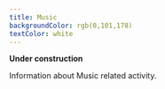 ```yaml
---
title: Music
backgroundColor: rgb(0,101,178)
textColor: white
---
```


**Under construction**

Information about Music related activity.
